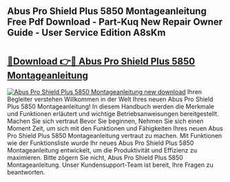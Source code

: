 ## Abus Pro Shield Plus 5850 Montageanleitung Free Pdf Download - Part-Kuq New Repair Owner Guide - User Service Edition A8sKm

# <h2><a href="http://df71qtu.blite.top/?on=Abus+Pro+Shield+Plus+5850+Montageanleitung">🔗Download 👉🔴 Abus Pro Shield Plus 5850 Montageanleitung</a></h2>

[![Abus Pro Shield Plus 5850 Montageanleitung new download](https://i.imgur.com/lujVjoI.png)](http://df71qtu.blite.top/?on=Abus+Pro+Shield+Plus+5850+Montageanleitung)
Ihren Begleiter verstehen Willkommen in der Welt Ihres neuen Abus Pro Shield Plus 5850 Montageanleitung! In diesem Handbuch werden die Merkmale und Funktionen erläutert und wichtige Betriebsanweisungen bereitgestellt. Machen Sie sich vertraut Bevor Sie beginnen, Nehmen Sie sich einen Moment Zeit, um sich mit den Funktionen und Fähigkeiten Ihres neuen Abus Pro Shield Plus 5850 Montageanleitung vertraut zu machen. Mit Funktionen wie der Funktionsliste wurde Ihr neues Abus Pro Shield Plus 5850 Montageanleitung entwickelt, um die Produktivität und Effizienz zu maximieren. Bitte zögern Sie nicht, Abus Pro Shield Plus 5850 Montageanleitung. Unser Kundensupport-Team ist bereit, Ihre Fragen zu beantworten.

